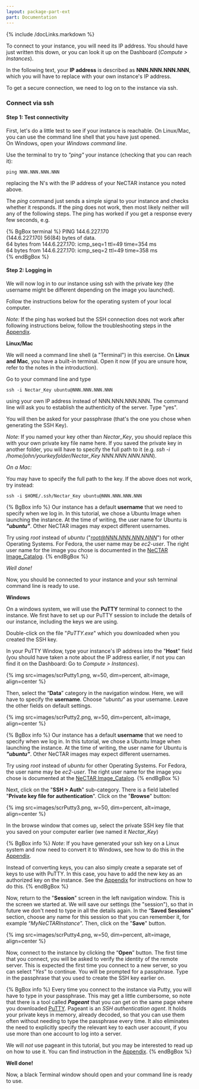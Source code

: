 ```yaml
---
layout: package-part-ext
part: Documentation
---
```

{% include /docLinks.markdown %}

To connect to your instance, you will need its IP address. You should have just written this down, or you can look it up on the Dashboard (*Compute > Instances*).

In the following text, your **IP address** is described as **NNN.NNN.NNN.NNN**, which you will have to replace with your own instance's IP address.

To get a secure connection, we need to log on to the instance via ssh. 

### Connect via ssh

#### Step 1: Test connectivity

First, let's do a little test to see if your instance is reachable. On Linux/Mac, you can use the command line shell that you have just opened.  
On Windows, open your *Windows command line*.

Use the terminal to try to *"ping"* your instance (checking that you can reach it):

```ping NNN.NNN.NNN.NNN```

replacing the N's with the IP address of your NeCTAR instance you noted above.

The *ping* command just sends a simple signal to your instance and checks whether it responds. If the ping does not work, then most likely neither will any of the following steps. The ping has worked if you get a response every few seconds, e.g. 

{% BgBox terminal %}
PING 144.6.227.170     
(144.6.227.170) 56(84) bytes of data.    
64 bytes from 144.6.227.170: icmp_seq=1 ttl=49 time=354 ms    
64 bytes from 144.6.227.170: icmp_seq=2 ttl=49 time=358 ms    
{% endBgBox %}

#### Step 2: Logging in

We will now log in to our instance using ssh with the private key (the username might be different depending on the image you launched).

Follow the instructions below for the operating system of your local computer.

*Note:* If the ping has worked but the SSH connection does not work after following instructions below, follow the troubleshooting steps in the [Appendix](appendices.html).

**Linux/Mac** 

We will need a command line shell (a "Terminal") in this exercise. 
On **Linux and Mac**, you have a built-in terminal. Open it now (if you are unsure how, refer to the notes in the introduction).

Go to your command line and type

```ssh -i Nectar_Key ubuntu@NNN.NNN.NNN.NNN```

using your own IP address instead of NNN.NNN.NNN.NNN. 
The command line will ask you to establish the authenticity of the server. Type "yes".

You will then be asked for your passphrase (that's the one you chose when generating the SSH Key).

*Note*: If you named your key other than *Nectar_Key*, you should replace this with your own private key file name here. If you saved the private key in another folder, you will have to specify the full path to it (e.g. *ssh -i /home/john/yourkeyfolder/Nectar_Key NNN.NNN.NNN.NNN*). 

*On a Mac:*

You may have to specify the full path to the key. If the above does not work, try instead:

```ssh -i $HOME/.ssh/Nectar_Key ubuntu@NNN.NNN.NNN.NNN```

{% BgBox info %}
Our instance has a default **username** that we need to specify when we log in. In this tutorial, we chose a Ubuntu Image when launching the instance. At the time of writing, the user name for Ubuntu is ***"ubuntu"***. Other NeCTAR images may expect different usernames. 

Try using *root* instead of *ubuntu* ("*root@NNN.NNN.NNN.NNN*") for other Operating Systems. For Fedora, the user name may be *ec2-user*. The right user name for the image you chose is documented in the [NeCTAR Image_Catalog](https://support.ehelp.edu.au/support/solutions/articles/6000106269-image-catalog).
{% endBgBox %}

*Well done!*

Now, you should be connected to your instance and your ssh terminal command line is ready to use.

**Windows**

On a windows system, we will use the **PuTTY** terminal to connect to the instance. 
We first have to set up our PuTTY session to include the details of our instance, including the keys we are using.

Double-click on the file "*PuTTY.exe*" which you downloaded when you created the SSH key.

In your PuTTY Window, type your instance's IP address into the "**Host**" field (you should have taken a note about the IP address earlier, if not you can find it on the Dashboard: Go to *Compute > Instances*).

{% img src=images/scrPutty1.png, w=50, dim=percent, alt=image, align=center %}

Then, select the “**Data**” category in the navigation window. Here, we will have to specify the **username**. Choose “*ubuntu*” as your username. Leave the other fields on default settings.

{% img src=images/scrPutty2.png, w=50, dim=percent, alt=image, align=center %}

{% BgBox info %}
Our instance has a default **username** that we need to specify when we log in. In this tutorial, we chose a Ubuntu Image when launching the instance. At the time of writing, the user name for Ubuntu is ***"ubuntu"***. Other NeCTAR images may expect different usernames. 

Try using *root* instead of *ubuntu* for other Operating Systems. For Fedora, the user name may be *ec2-user*. The right user name for the image you chose is documented at the [NeCTAR Image_Catalog](https://support.ehelp.edu.au/support/solutions/articles/6000106269-image-catalog).
{% endBgBox %}


Next, click on the "**SSH > Auth**" sub-category. There is a field labelled "**Private key file for authentication**". Click on the "**Browse**" button:

{% img src=images/scrPutty3.png, w=50, dim=percent, alt=image, align=center %}

In the browse window that comes up, select the private SSH key file that you saved on your computer earlier (we named it *Nectar_Key*)

{% BgBox info %}
*Note*: If you have generated your ssh key on a Linux system and now need to convert it to Windows, see how to do this in the [Appendix](appendices.html).

Instead of converting keys, you can also simply create a separate set of keys to use with PuTTY. In this case, you have to add the new key as an authorized key on the instance. See the [Appendix](appendices.html) for instructions on how to do this. 
{% endBgBox %}

Now, return to the "**Session**" screen in the left navigation window. This is the screen we started at. We will save our settings (the "session"), so that in future we don't need to type in all the details again. In the “**Saved Sessions**” section, choose any name for this session so that you can remember it, for example “*MyNeCTARInstance*”. Then, click on the "**Save**" button.


{% img src=images/scrPutty4.png, w=50, dim=percent, alt=image, align=center %}

Now, connect to the instance by clicking the “**Open**” button. The first time that you connect, you will be asked to verify the identity of the remote server. This is expected the first time you connect to a new server, so you can select "*Yes*" to continue. You will be prompted for a passphrase. Type in the passphrase that you used to create the SSH key earlier on. 


{% BgBox info %}
Every time you connect to the instance via Putty, you will have to type in your passphrase. This may get a little cumbersome, so note that there is a tool called ***Pageant*** that you can get on the same page where you downloaded [PuTTY](http://www.chiark.greenend.org.uk/~sgtatham/putty/download.html). Pageant is an *SSH authentication agent*. It holds your private keys in memory, already decoded, so that you can use them often without needing to type the passphrase every time. It also eliminates the need to explicitly specify the relevant key to each user account, if you use more than one account to log into a server.

We will *not* use pageant in this tutorial, but you may be interested to read up on how to use it. You can find instruction in the [Appendix](appendices.html).
{% endBgBox %}


**Well done!**

Now, a black Terminal window should open and your command line is ready to use.




